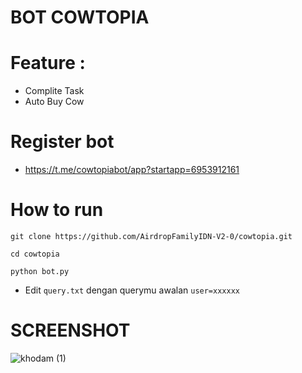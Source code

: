# BOT COWTOPIA

# Feature :
- Complite Task
- Auto Buy Cow

# Register bot
- https://t.me/cowtopiabot/app?startapp=6953912161


# How to run
```
git clone https://github.com/AirdropFamilyIDN-V2-0/cowtopia.git
```
```
cd cowtopia
```
```
python bot.py
```
- Edit ```query.txt``` dengan querymu awalan ```user=xxxxxx```

# SCREENSHOT
![khodam (1)](https://github.com/user-attachments/assets/80dd30b2-8429-4b41-a31a-216697dbff55)

